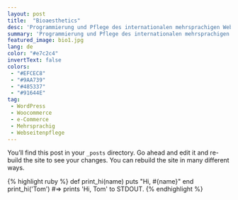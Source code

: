 ```yaml
---
layout: post
title:  "Bioaesthetics"
desc: 'Programmierung und Pflege des internationalen mehrsprachigen Webshop Bioaesthetics.'
summary: 'Programmierung und Pflege des internationalen mehrsprachigen Webshop Bioaesthetics.'
featured_image: bio1.jpg
lang: de
color: "#e7c2c4"
invertText: false
colors:
 - "#EFCEC8"
 - "#9AA739"
 - "#485337"
 - "#91644E"
tag:
 - WordPress
 - Woocommerce
 - e-Commerce
 - Mehrsprachig
 - Webseitenpflege
---
```

You’ll find this post in your `_posts` directory. Go ahead and edit it and re-build the site to see your changes. You can rebuild the site in many different ways.

{% highlight ruby %}
def print_hi(name)
  puts "Hi, #{name}"
end
print_hi('Tom')
#=> prints 'Hi, Tom' to STDOUT.
{% endhighlight %}
